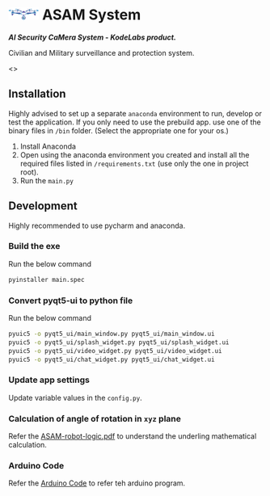 # <img src="data/images/icons/github_logo.png" height="24px"> ASAM System
___*AI Security CaMera System*_ - _*KodeLabs product.*___

Civilian and Military surveillance and protection system.

<>

## Installation

Highly advised to set up a separate `anaconda` environment to run, develop or test the application. If you only need to use the prebuild app. use one of the binary files in `/bin` folder. (Select the appropriate one for your os.)

1. Install Anaconda
2. Open using the anaconda environment you created and install all the required files listed in `/requirements.txt` (use only the one in project root).
3. Run the `main.py`

## Development

Highly recommended to use pycharm and anaconda.

### Build the exe 

Run the below command

```bash
pyinstaller main.spec
```

### Convert pyqt5-ui to python file

Run the below command

```bash
pyuic5 -o pyqt5_ui/main_window.py pyqt5_ui/main_window.ui
pyuic5 -o pyqt5_ui/splash_widget.py pyqt5_ui/splash_widget.ui
pyuic5 -o pyqt5_ui/video_widget.py pyqt5_ui/video_widget.ui
pyuic5 -o pyqt5_ui/chat_widget.py pyqt5_ui/chat_widget.ui
```

### Update app settings

Update variable values in the `config.py`.

### Calculation of angle of rotation in `xyz` plane

Refer the [ASAM-robot-logic.pdf](/arduino-robot/ASAM-robot-logic.pdf) to understand the underling mathematical calculation.

### Arduino Code

Refer the [Arduino Code](/arduino-robot/arduino-robot.ino) to refer teh arduino program.

